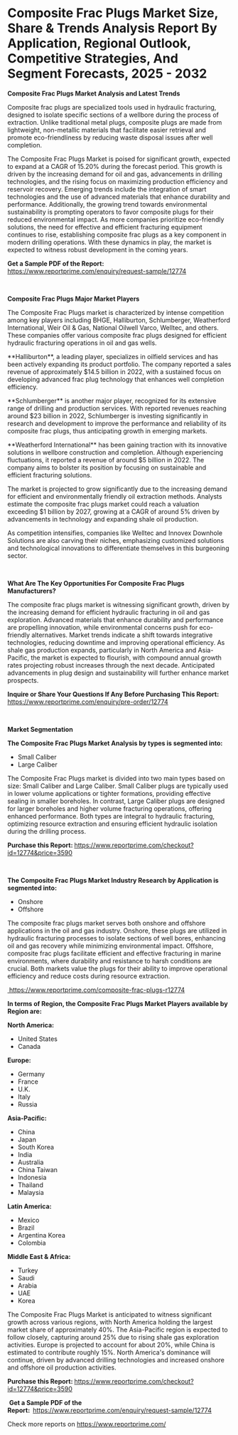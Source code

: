 <p><h1>Composite Frac Plugs Market Size, Share & Trends Analysis Report By Application, Regional Outlook, Competitive Strategies, And Segment Forecasts, 2025 - 2032</h1></p><p><strong>Composite Frac Plugs Market Analysis and Latest Trends</strong></p>
<p><p>Composite frac plugs are specialized tools used in hydraulic fracturing, designed to isolate specific sections of a wellbore during the process of extraction. Unlike traditional metal plugs, composite plugs are made from lightweight, non-metallic materials that facilitate easier retrieval and promote eco-friendliness by reducing waste disposal issues after well completion. </p><p>The Composite Frac Plugs Market is poised for significant growth, expected to expand at a CAGR of 15.20% during the forecast period. This growth is driven by the increasing demand for oil and gas, advancements in drilling technologies, and the rising focus on maximizing production efficiency and reservoir recovery. Emerging trends include the integration of smart technologies and the use of advanced materials that enhance durability and performance. Additionally, the growing trend towards environmental sustainability is prompting operators to favor composite plugs for their reduced environmental impact. As more companies prioritize eco-friendly solutions, the need for effective and efficient fracturing equipment continues to rise, establishing composite frac plugs as a key component in modern drilling operations. With these dynamics in play, the market is expected to witness robust development in the coming years.</p></p>
<p><strong>Get a Sample PDF of the Report:&nbsp;</strong> <a href="https://www.reportprime.com/enquiry/request-sample/12774?utm_campaign=2662&utm_medium=2&utm_source=Github&utm_content=ia&utm_term=19032025&utm_id=composite-frac-plugs">https://www.reportprime.com/enquiry/request-sample/12774</a></p>
<p>&nbsp;</p>
<p><strong>Composite Frac Plugs Major Market Players</strong></p>
<p><p>The Composite Frac Plugs market is characterized by intense competition among key players including BHGE, Halliburton, Schlumberger, Weatherford International, Weir Oil & Gas, National Oilwell Varco, Welltec, and others. These companies offer various composite frac plugs designed for efficient hydraulic fracturing operations in oil and gas wells.</p><p>**Halliburton**, a leading player, specializes in oilfield services and has been actively expanding its product portfolio. The company reported a sales revenue of approximately $14.5 billion in 2022, with a sustained focus on developing advanced frac plug technology that enhances well completion efficiency. </p><p>**Schlumberger** is another major player, recognized for its extensive range of drilling and production services. With reported revenues reaching around $23 billion in 2022, Schlumberger is investing significantly in research and development to improve the performance and reliability of its composite frac plugs, thus anticipating growth in emerging markets.</p><p>**Weatherford International** has been gaining traction with its innovative solutions in wellbore construction and completion. Although experiencing fluctuations, it reported a revenue of around $5 billion in 2022. The company aims to bolster its position by focusing on sustainable and efficient fracturing solutions.</p><p>The market is projected to grow significantly due to the increasing demand for efficient and environmentally friendly oil extraction methods. Analysts estimate the composite frac plugs market could reach a valuation exceeding $1 billion by 2027, growing at a CAGR of around 5% driven by advancements in technology and expanding shale oil production.</p><p>As competition intensifies, companies like Welltec and Innovex Downhole Solutions are also carving their niches, emphasizing customized solutions and technological innovations to differentiate themselves in this burgeoning sector.</p></p>
<p>&nbsp;</p>
<p><strong>What Are The Key Opportunities For Composite Frac Plugs Manufacturers?</strong></p>
<p><p>The composite frac plugs market is witnessing significant growth, driven by the increasing demand for efficient hydraulic fracturing in oil and gas exploration. Advanced materials that enhance durability and performance are propelling innovation, while environmental concerns push for eco-friendly alternatives. Market trends indicate a shift towards integrative technologies, reducing downtime and improving operational efficiency. As shale gas production expands, particularly in North America and Asia-Pacific, the market is expected to flourish, with compound annual growth rates projecting robust increases through the next decade. Anticipated advancements in plug design and sustainability will further enhance market prospects.</p></p>
<p><strong>Inquire or Share Your Questions If Any Before Purchasing This Report:</strong> <a href="https://www.reportprime.com/enquiry/pre-order/12774?utm_campaign=2662&utm_medium=2&utm_source=Github&utm_content=ia&utm_term=19032025&utm_id=composite-frac-plugs">https://www.reportprime.com/enquiry/pre-order/12774</a></p>
<p>&nbsp;</p>
<p><strong>Market Segmentation</strong></p>
<p><strong>The Composite Frac Plugs Market Analysis by types is segmented into:</strong></p>
<p><ul><li>Small Caliber</li><li>Large Caliber</li></ul></p>
<p><p>The Composite Frac Plugs market is divided into two main types based on size: Small Caliber and Large Caliber. Small Caliber plugs are typically used in lower volume applications or tighter formations, providing effective sealing in smaller boreholes. In contrast, Large Caliber plugs are designed for larger boreholes and higher volume fracturing operations, offering enhanced performance. Both types are integral to hydraulic fracturing, optimizing resource extraction and ensuring efficient hydraulic isolation during the drilling process.</p></p>
<p><strong>Purchase this Report:&nbsp;</strong><a href="https://www.reportprime.com/checkout?id=12774&price=3590&utm_campaign=2662&utm_medium=2&utm_source=Github&utm_content=ia&utm_term=19032025&utm_id=composite-frac-plugs">https://www.reportprime.com/checkout?id=12774&price=3590</a></p>
<p>&nbsp;</p>
<p><strong>The Composite Frac Plugs Market Industry Research by Application is segmented into:</strong></p>
<p><ul><li>Onshore</li><li>Offshore</li></ul></p>
<p><p>The composite frac plugs market serves both onshore and offshore applications in the oil and gas industry. Onshore, these plugs are utilized in hydraulic fracturing processes to isolate sections of well bores, enhancing oil and gas recovery while minimizing environmental impact. Offshore, composite frac plugs facilitate efficient and effective fracturing in marine environments, where durability and resistance to harsh conditions are crucial. Both markets value the plugs for their ability to improve operational efficiency and reduce costs during resource extraction.</p></p>
<p><a href="https://www.reportprime.com/composite-frac-plugs-r12774?utm_campaign=2662&utm_medium=2&utm_source=Github&utm_content=ia&utm_term=19032025&utm_id=composite-frac-plugs">&nbsp;https://www.reportprime.com/composite-frac-plugs-r12774</a></p>
<p><strong>In terms of Region, the Composite Frac Plugs Market Players available by Region are:</strong></p>
<p>
    <p> <strong> North America: </strong>
        <ul>
            <li>United States</li>
            <li>Canada</li>
        </ul>
        </p> 
    <p> <strong> Europe: </strong>
        <ul>
            <li>Germany</li>
            <li>France</li>
            <li>U.K.</li>
            <li>Italy</li>
            <li>Russia</li>
        </ul>
        </p> 
    <p> <strong> Asia-Pacific: </strong>
        <ul>
            <li>China</li>
            <li>Japan</li>
            <li>South Korea</li>
            <li>India</li>
            <li>Australia</li>
            <li>China Taiwan</li>
            <li>Indonesia</li>
            <li>Thailand</li>
            <li>Malaysia</li>
        </ul>
        </p> 
    <p> <strong> Latin America: </strong>
        <ul>
            <li>Mexico</li>
            <li>Brazil</li>
            <li>Argentina Korea</li>
            <li>Colombia</li>
        </ul>
        </p> 
    <p> <strong> Middle East & Africa: </strong>
        <ul>
            <li>Turkey</li>
            <li>Saudi</li>
            <li>Arabia</li>
            <li>UAE</li>
            <li>Korea</li>
        </ul>
    </p>
    </p>
<p><p>The Composite Frac Plugs Market is anticipated to witness significant growth across various regions, with North America holding the largest market share of approximately 40%. The Asia-Pacific region is expected to follow closely, capturing around 25% due to rising shale gas exploration activities. Europe is projected to account for about 20%, while China is estimated to contribute roughly 15%. North America's dominance will continue, driven by advanced drilling technologies and increased onshore and offshore oil production activities.</p></p>
<p><strong>Purchase this Report: </strong><a href="https://www.reportprime.com/checkout?id=12774&price=3590&utm_campaign=2662&utm_medium=2&utm_source=Github&utm_content=ia&utm_term=19032025&utm_id=composite-frac-plugs">https://www.reportprime.com/checkout?id=12774&price=3590</a></p>
<p>&nbsp;<strong>Get a Sample PDF of the Report:&nbsp;&nbsp;</strong><a href="https://www.reportprime.com/enquiry/request-sample/12774?utm_campaign=2662&utm_medium=2&utm_source=Github&utm_content=ia&utm_term=19032025&utm_id=composite-frac-plugs">https://www.reportprime.com/enquiry/request-sample/12774</a></p>
<p><strong></strong></p>
<p>Check more reports on <a href="https://www.reportprime.com/?utm_campaign=2662&utm_medium=2&utm_source=Github&utm_content=ia&utm_term=19032025&utm_id=composite-frac-plugs">https://www.reportprime.com/</a></p>